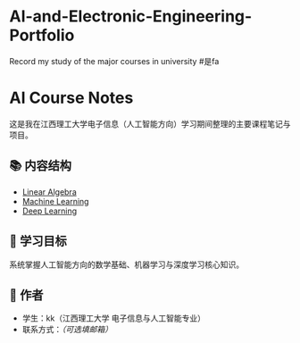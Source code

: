 # AI-and-Electronic-Engineering-Portfolio
Record my study of the major courses in university
#是fa
# AI Course Notes

这是我在江西理工大学电子信息（人工智能方向）学习期间整理的主要课程笔记与项目。

## 📚 内容结构
- [Linear Algebra](./Linear-Algebra/README.md)
- [Machine Learning](./Machine-Learning/README.md)
- [Deep Learning](./Deep-Learning/README.md)

## 🎯 学习目标
系统掌握人工智能方向的数学基础、机器学习与深度学习核心知识。

## 🧩 作者
- 学生：kk（江西理工大学 电子信息与人工智能专业）
- 联系方式：*（可选填邮箱）*
